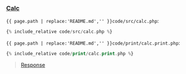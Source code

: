 ### [Calc](code.zip)

`{{ page.path | replace:'README.md','' }}code/src/calc.php`:

```php
{% include_relative code/src/calc.php %}
```

`{{ page.path | replace:'README.md','' }}code/print/calc.print.php`:

```php
{% include_relative code/print/calc.print.php %}
```

> [Response](response/src/calc.php)
